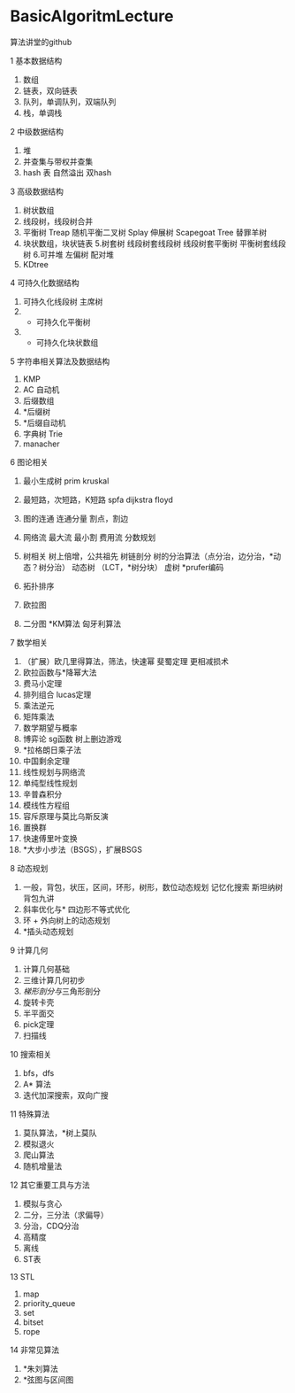 # BasicAlgoritmLecture
算法讲堂的github

1 基本数据结构
  1. 数组
  2. 链表，双向链表
  3. 队列，单调队列，双端队列
  4. 栈，单调栈
  
2 中级数据结构
  1. 堆
  2. 并查集与带权并查集
  3. hash 表 自然溢出  双hash

3 高级数据结构
  1. 树状数组
  2. 线段树，线段树合并
  3. 平衡树
    Treap 随机平衡二叉树
    Splay 伸展树
    Scapegoat Tree 替罪羊树
  4. 块状数组，块状链表
  5.树套树
    线段树套线段树
    线段树套平衡树
    平衡树套线段树
  6.可并堆
    左偏树
    配对堆
  7. KDtree
  
4 可持久化数据结构
  1. 可持久化线段树
    主席树
  2. * 可持久化平衡树
  3. * 可持久化块状数组

5 字符串相关算法及数据结构
  1. KMP
  2. AC 自动机
  3. 后缀数组
  4. *后缀树
  5. *后缀自动机
  6. 字典树 Trie
  7. manacher

6 图论相关
  1. 最小生成树
    prim
    kruskal
  2. 最短路，次短路，K短路
    spfa
    dijkstra
    floyd
  3. 图的连通
    连通分量
    割点，割边
  4. 网络流
    最大流
    最小割
    费用流
    分数规划

  5. 树相关
    树上倍增，公共祖先
    树链剖分
    树的分治算法（点分治，边分治，*动态？树分治）
    动态树 （LCT，*树分块）
    虚树
    *prufer编码
  6. 拓扑排序
  7. 欧拉图
  8. 二分图
    *KM算法
    匈牙利算法

7 数学相关
  1. （扩展）欧几里得算法，筛法，快速幂
    斐蜀定理
    更相减损术
  2. 欧拉函数与*降幂大法
  3. 费马小定理
  4. 排列组合
    lucas定理
  5. 乘法逆元
  6. 矩阵乘法
  7. 数学期望与概率
  8. 博弈论
    sg函数
    树上删边游戏
  9. *拉格朗日乘子法
  10. 中国剩余定理
  11. 线性规划与网络流
  12. 单纯型线性规划
  13. 辛普森积分
  14. 模线性方程组
  15. 容斥原理与莫比乌斯反演
  16. 置换群
  17. 快速傅里叶变换
  18. *大步小步法（BSGS），扩展BSGS

8 动态规划
  1. 一般，背包，状压，区间，环形，树形，数位动态规划
  记忆化搜索
  斯坦纳树
  背包九讲
  2. 斜率优化与* 四边形不等式优化
  3. 环 + 外向树上的动态规划
  4. *插头动态规划

9 计算几何
  1. 计算几何基础
  2. 三维计算几何初步
  3. *梯形剖分与*三角形剖分
  4. 旋转卡壳
  5. 半平面交
  6. pick定理
  7. 扫描线

10 搜索相关
  1. bfs，dfs
  2. A* 算法
  3. 迭代加深搜索，双向广搜

11 特殊算法
  1. 莫队算法，*树上莫队
  2. 模拟退火
  3. 爬山算法
  4. 随机增量法

12 其它重要工具与方法

  1. 模拟与贪心
  2. 二分，三分法（求偏导）
  3. 分治，CDQ分治
  4. 高精度
  5. 离线
  6. ST表

13 STL
  1. map
  2. priority_queue
  3. set
  4. bitset
  5. rope

14 非常见算法
  1. *朱刘算法
  2. *弦图与区间图
